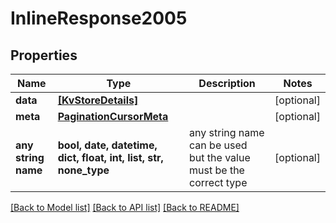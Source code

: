 # InlineResponse2005


## Properties
Name | Type | Description | Notes
------------ | ------------- | ------------- | -------------
**data** | [**[KvStoreDetails]**](KvStoreDetails.md) |  | [optional] 
**meta** | [**PaginationCursorMeta**](PaginationCursorMeta.md) |  | [optional] 
**any string name** | **bool, date, datetime, dict, float, int, list, str, none_type** | any string name can be used but the value must be the correct type | [optional]

[[Back to Model list]](../README.md#documentation-for-models) [[Back to API list]](../README.md#documentation-for-api-endpoints) [[Back to README]](../README.md)


